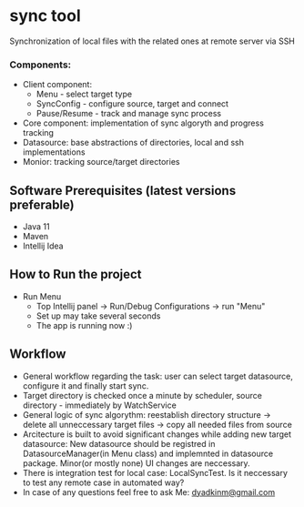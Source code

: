 # sync tool
Synchronization of local files with the related ones at remote server via SSH

  ### Components:
  - Client component:
    - Menu - select target type
    - SyncConfig - configure source, target and connect
    - Pause/Resume - track and manage sync process
  - Core component: implementation of sync algoryth and progress tracking
  - Datasource: base abstractions of directories, local and ssh implementations
  - Monior: tracking source/target directories

## Software Prerequisites (latest versions preferable)
  - Java 11
  - Maven 
  - Intellij Idea

## How to Run the project
  - Run Menu
    - Top Intellij panel -> Run/Debug Configurations -> run "Menu"
    - Set up may take several seconds
    - The app is running now :)
   
## Workflow
 - General workflow regarding the task: user can select target datasource,
  configure it and finally start sync.
 - Target directory is checked once a minute by scheduler, source directory - immediately by WatchService
 - General logic of sync algorythm:
  reestablish directory structure -> delete all unneccessary target files -> copy all needed files from source
 - Arcitecture is built to avoid significant changes while adding new target datasource:
  New datasource should be registred in DatasourceManager(in Menu class)
   and implemnted in datasource package. Minor(or mostly none) UI changes are neccessary.
 - There is integration test for local case: LocalSyncTest. Is it neccessary to test any remote case in automated way?  
 - In case of any questions feel free to ask Me: dyadkinm@gmail.com
